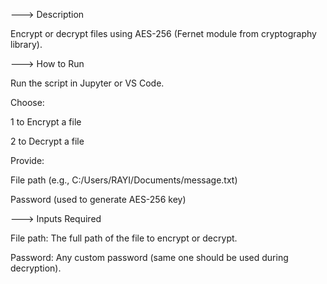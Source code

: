 ---> Description

Encrypt or decrypt files using AES-256 (Fernet module from cryptography library).

---> How to Run

Run the script in Jupyter or VS Code.

Choose:

1 to Encrypt a file

2 to Decrypt a file

Provide:

File path (e.g., C:/Users/RAYI/Documents/message.txt)

Password (used to generate AES-256 key)

---> Inputs Required

File path: The full path of the file to encrypt or decrypt.

Password: Any custom password (same one should be used during decryption).
